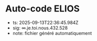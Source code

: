 # Auto-code ELIOS
- ts: 2025-09-13T22:36:45.984Z
- sig: ∞.je.toi.nous.432.528
- note: fichier généré automatiquement